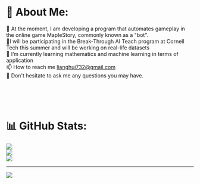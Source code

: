 # 💫 About Me:
👯 At the moment, I am developing a program that automates gameplay in the online game MapleStory, commonly known as a "bot".   <br>🤝I will be participating in the Break-Through AI Teach program at Cornell Tech this summer and will be working on real-life datasets<br>🌱 I’m currently learning mathematics and machine learning in terms of application<br>📫 How to reach me lianghui732@gmail.com<br>💬 Don't hesitate to ask me any questions you may have.<br><br><br><br><br>

# 📊 GitHub Stats:
![](https://github-readme-stats.vercel.app/api?username=Whiteii&theme=tokyonight&hide_border=false&include_all_commits=false&count_private=false)<br/>
![](https://github-readme-streak-stats.herokuapp.com/?user=Whiteii&theme=tokyonight&hide_border=false)<br/>
![](https://github-readme-stats.vercel.app/api/top-langs/?username=Whiteii&theme=tokyonight&hide_border=false&include_all_commits=false&count_private=false&layout=compact)

---
[![](https://visitcount.itsvg.in/api?id=Whiteii&icon=0&color=1)](https://visitcount.itsvg.in)

<!-- Proudly created with GPRM ( https://gprm.itsvg.in ) -->
